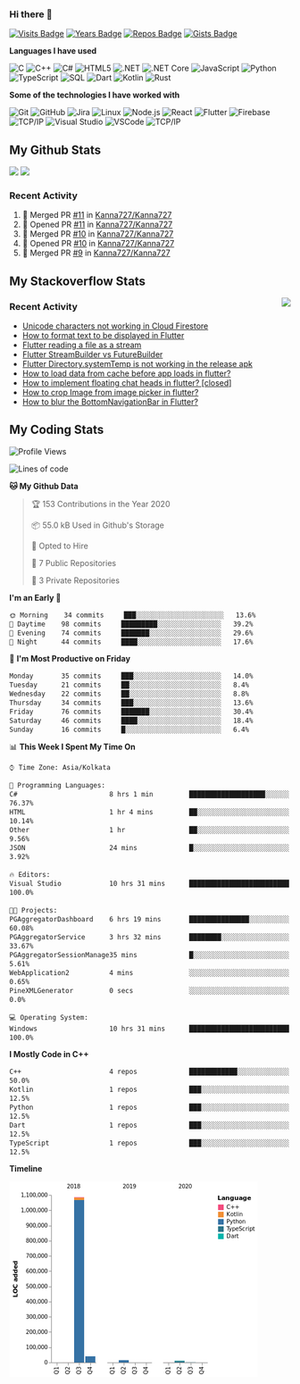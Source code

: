 ### Hi there 👋

[![Visits Badge](https://badges.pufler.dev/visits/Kanna727/Kanna727?style=for-the-badge)](https://badges.pufler.dev)
[![Years Badge](https://badges.pufler.dev/years/Kanna727?style=for-the-badge)](https://badges.pufler.dev)
[![Repos Badge](https://badges.pufler.dev/repos/Kanna727?style=for-the-badge)](https://badges.pufler.dev)
[![Gists Badge](https://badges.pufler.dev/gists/Kanna727?style=for-the-badge)](https://badges.pufler.dev)
<!-- ![Generated Button](https://raw.githubusercontent.com/Kanna727/Kanna727/master/badge.svg) -->


**Languages I have used**

![C](https://img.shields.io/badge/-C-000000?style=flat&logo=C&logoColor=A8B9CC)
![C++](https://img.shields.io/badge/-C++-000000?style=flat&logo=C%2B%2B&logoColor=00599C)
![C#](https://img.shields.io/badge/-C%23-000000?style=flat&logo=c-sharp&logoColor=239120)
![HTML5](https://img.shields.io/badge/-HTML5-000000?style=flat&logo=HTML5)
![.NET](https://img.shields.io/badge/-.NET-000000?style=flat&logo=.NET&logoColor=5C2D91)
![.NET Core](https://img.shields.io/badge/-.NET_Core-000000?style=flat)
![JavaScript](https://img.shields.io/badge/-JavaScript-000000?style=flat&logo=javascript)
![Python](https://img.shields.io/badge/-Python-000000?style=flat&logo=python)
![TypeScript](https://img.shields.io/badge/-TypeScript-000000?style=flat&logo=typescript&logoColor=007ACC)
![SQL](https://img.shields.io/badge/-SQL-000000?style=flat&logo=MySQL)
![Dart](https://img.shields.io/badge/-Dart-000000?style=flat&logo=Dart&logoColor=0175C2)
![Kotlin](https://img.shields.io/badge/-Kotlin-000000?style=flat&logo=Kotlin&logoColor=0095d5)
![Rust](https://img.shields.io/badge/-Rust-000000?style=flat&logo=Rust&logoColor=D74C0F)

**Some of the technologies I have worked with**

![Git](https://img.shields.io/badge/-Git-000000?style=flat&logo=git&logoColor=F05032)
![GitHub](https://img.shields.io/badge/-GitHub-000000?style=flat&logo=github&logoColor=FFFFFF)
![Jira](https://img.shields.io/badge/-Jira-000000?style=flat&logo=jira-software&logoColor=0052CC)
![Linux](https://img.shields.io/badge/-Linux-000000?style=flat&logo=linux&logoColor=FCC624)
![Node.js](https://img.shields.io/badge/-Node.js-000000?style=flat&logo=node.js&logoColor=339933)
![React](https://img.shields.io/badge/-React-000000?style=flat&logo=React&logoColor=61DAFB)
![Flutter](https://img.shields.io/badge/-Flutter-000000?style=flat&logo=Flutter&logoColor=02569b)
![Firebase](https://img.shields.io/badge/-Firebase-000000?style=flat&logo=Firebase&logoColor=ffca28)
![TCP/IP](https://img.shields.io/badge/-TCP/IP-000000?style=flat&logo=cisco&logoColor=white)
![Visual Studio](https://img.shields.io/badge/-Visual_Studio-000000?style=flat&logo=visual-studio&logoColor=5c2d91)
![VSCode](https://img.shields.io/badge/-VSCode-000000?style=flat&logo=visual-studio-code&logoColor=007acc)
![TCP/IP](https://img.shields.io/badge/-TCP/IP-000000?style=flat&logo=cisco&logoColor=white)

## My Github Stats
<img align="" height='150px'
src="https://github-readme-stats.vercel.app/api?username=kanna727&count_private=true&show_icons=true&theme=dark&include_all_commits=true"/>
<img align="" height='150px'
src="https://github-readme-stats.vercel.app/api/top-langs/?username=kanna727&layout=compact&theme=dark"/>

### Recent Activity

<!--START_SECTION:activity-->
1. 🎉 Merged PR [#11](https://github.com//Kanna727/Kanna727/pull/11) in [Kanna727/Kanna727](https://github.com//Kanna727/Kanna727)
2. 💪 Opened PR [#11](https://github.com//Kanna727/Kanna727/pull/11) in [Kanna727/Kanna727](https://github.com//Kanna727/Kanna727)
3. 🎉 Merged PR [#10](https://github.com//Kanna727/Kanna727/pull/10) in [Kanna727/Kanna727](https://github.com//Kanna727/Kanna727)
4. 💪 Opened PR [#10](https://github.com//Kanna727/Kanna727/pull/10) in [Kanna727/Kanna727](https://github.com//Kanna727/Kanna727)
5. 🎉 Merged PR [#9](https://github.com//Kanna727/Kanna727/pull/9) in [Kanna727/Kanna727](https://github.com//Kanna727/Kanna727)
<!--END_SECTION:activity-->

## My Stackoverflow Stats

<img align="right" src="https://github-readme-stackoverflow.vercel.app/?userID=8487133&theme=dark">

### Recent Activity
<!-- STACKOVERFLOW:START -->
- [Unicode characters not working in Cloud Firestore](https://stackoverflow.com/questions/53855197/unicode-characters-not-working-in-cloud-firestore)
- [How to format text to be displayed in Flutter](https://stackoverflow.com/questions/53853176/how-to-format-text-to-be-displayed-in-flutter)
- [Flutter reading a file as a stream](https://stackoverflow.com/questions/51136512/flutter-reading-a-file-as-a-stream)
- [Flutter StreamBuilder vs FutureBuilder](https://stackoverflow.com/questions/50844519/flutter-streambuilder-vs-futurebuilder)
- [Flutter Directory.systemTemp is not working in the release apk](https://stackoverflow.com/questions/50803347/flutter-directory-systemtemp-is-not-working-in-the-release-apk)
- [How to load data from cache before app loads in flutter?](https://stackoverflow.com/questions/50783868/how-to-load-data-from-cache-before-app-loads-in-flutter)
- [How to implement floating chat heads in flutter? [closed]](https://stackoverflow.com/questions/50630133/how-to-implement-floating-chat-heads-in-flutter)
- [How to crop Image from image picker in flutter?](https://stackoverflow.com/questions/50343045/how-to-crop-image-from-image-picker-in-flutter)
- [How to blur the BottomNavigationBar in Flutter?](https://stackoverflow.com/questions/50133651/how-to-blur-the-bottomnavigationbar-in-flutter)
<!-- STACKOVERFLOW:END -->

## My Coding Stats
<!--START_SECTION:waka-->
![Profile Views](http://img.shields.io/badge/Profile%20Views-95-blue)

![Lines of code](https://img.shields.io/badge/From%20Hello%20World%20I%27ve%20Written-2.2%20million%20lines%20of%20code-blue)

**🐱 My Github Data** 

> 🏆 153 Contributions in the Year 2020
 > 
> 📦 55.0 kB Used in Github's Storage 
 > 
> 💼 Opted to Hire
 > 
> 📜 7 Public Repositories
 > 
> 🔑 3 Private Repositories 

**I'm an Early 🐤** 

```text
🌞 Morning    34 commits     ███░░░░░░░░░░░░░░░░░░░░░░   13.6% 
🌆 Daytime    98 commits     █████████░░░░░░░░░░░░░░░░   39.2% 
🌃 Evening    74 commits     ███████░░░░░░░░░░░░░░░░░░   29.6% 
🌙 Night      44 commits     ████░░░░░░░░░░░░░░░░░░░░░   17.6%

```
📅 **I'm Most Productive on Friday** 

```text
Monday       35 commits     ███░░░░░░░░░░░░░░░░░░░░░░   14.0% 
Tuesday      21 commits     ██░░░░░░░░░░░░░░░░░░░░░░░   8.4% 
Wednesday    22 commits     ██░░░░░░░░░░░░░░░░░░░░░░░   8.8% 
Thursday     34 commits     ███░░░░░░░░░░░░░░░░░░░░░░   13.6% 
Friday       76 commits     ███████░░░░░░░░░░░░░░░░░░   30.4% 
Saturday     46 commits     ████░░░░░░░░░░░░░░░░░░░░░   18.4% 
Sunday       16 commits     █░░░░░░░░░░░░░░░░░░░░░░░░   6.4%

```


📊 **This Week I Spent My Time On** 

```text
⌚︎ Time Zone: Asia/Kolkata

💬 Programming Languages: 
C#                       8 hrs 1 min         ███████████████████░░░░░░   76.37% 
HTML                     1 hr 4 mins         ██░░░░░░░░░░░░░░░░░░░░░░░   10.14% 
Other                    1 hr                ██░░░░░░░░░░░░░░░░░░░░░░░   9.56% 
JSON                     24 mins             █░░░░░░░░░░░░░░░░░░░░░░░░   3.92%

🔥 Editors: 
Visual Studio            10 hrs 31 mins      █████████████████████████   100.0%

🐱‍💻 Projects: 
PGAggregatorDashboard    6 hrs 19 mins       ███████████████░░░░░░░░░░   60.08% 
PGAggregatorService      3 hrs 32 mins       ████████░░░░░░░░░░░░░░░░░   33.67% 
PGAggregatorSessionManage35 mins             █░░░░░░░░░░░░░░░░░░░░░░░░   5.61% 
WebApplication2          4 mins              ░░░░░░░░░░░░░░░░░░░░░░░░░   0.65% 
PineXMLGenerator         0 secs              ░░░░░░░░░░░░░░░░░░░░░░░░░   0.0%

💻 Operating System: 
Windows                  10 hrs 31 mins      █████████████████████████   100.0%

```

**I Mostly Code in C++** 

```text
C++                      4 repos             ████████████░░░░░░░░░░░░░   50.0% 
Kotlin                   1 repos             ███░░░░░░░░░░░░░░░░░░░░░░   12.5% 
Python                   1 repos             ███░░░░░░░░░░░░░░░░░░░░░░   12.5% 
Dart                     1 repos             ███░░░░░░░░░░░░░░░░░░░░░░   12.5% 
TypeScript               1 repos             ███░░░░░░░░░░░░░░░░░░░░░░   12.5%

```


**Timeline**

![Chart not found](https://github.com/Kanna727/Kanna727/blob/master/charts/bar_graph.png) 


<!--END_SECTION:waka-->
<!--
**Kanna727/Kanna727** is a ✨ _special_ ✨ repository because its `README.md` (this file) appears on your GitHub profile.

Here are some ideas to get you started:

- 🔭 I’m currently working on ...
- 🌱 I’m currently learning ...
- 👯 I’m looking to collaborate on ...
- 🤔 I’m looking for help with ...
- 💬 Ask me about ...
- 📫 How to reach me: ...
- 😄 Pronouns: ...
- ⚡ Fun fact: ...
-->
